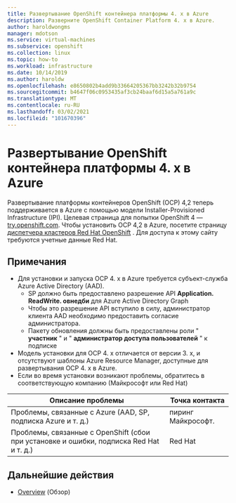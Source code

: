 ```yaml
---
title: Развертывание OpenShift контейнера платформы 4. x в Azure
description: Разверните OpenShift Container Platform 4. x в Azure.
author: haroldwongms
manager: mdotson
ms.service: virtual-machines
ms.subservice: openshift
ms.collection: linux
ms.topic: how-to
ms.workload: infrastructure
ms.date: 10/14/2019
ms.author: haroldw
ms.openlocfilehash: e8650802b4add9b33664205367bb3242b32b9754
ms.sourcegitcommit: b4647f06c0953435af3cb24baaf6d15a5a761a9c
ms.translationtype: MT
ms.contentlocale: ru-RU
ms.lasthandoff: 03/02/2021
ms.locfileid: "101670396"
---
```

# <a name="deploy-openshift-container-platform-4x-in-azure"></a>Развертывание OpenShift контейнера платформы 4. x в Azure

Развертывание платформы контейнеров OpenShift (OCP) 4,2 теперь поддерживается в Azure с помощью модели Installer-Provisioned Infrastructure (IPI).  Целевая страница для попытки OpenShift 4 — [try.openshift.com](https://try.openshift.com/). Чтобы установить OCP 4,2 в Azure, посетите страницу [диспетчера кластеров Red Hat OpenShift](https://cloud.redhat.com/openshift/install/azure/installer-provisioned) .  Для доступа к этому сайту требуются учетные данные Red Hat.


## <a name="notes"></a>Примечания 

 - Для установки и запуска OCP 4. x в Azure требуется субъект-служба Azure Active Directory (AAD).
     - SP должно быть предоставлено разрешение API **Application. ReadWrite. овнедби** для Azure Active Directory Graph
     - Чтобы это разрешение API вступило в силу, администратор клиента AAD необходимо предоставить согласие администратора.
     - Пакету обновления должны быть предоставлены роли " **участник** " и " **администратор доступа пользователей** " к подписке
 - Модель установки для OCP 4. x отличается от версии 3. x, и отсутствуют шаблоны Azure Resource Manager, доступные для развертывания OCP 4. x в Azure.
 - Если во время установки возникают проблемы, обратитесь в соответствующую компанию (Майкрософт или Red Hat)

| Описание проблемы | Точка контакта |
|-------------------|---------------|
| Проблемы, связанные с Azure (AAD, SP, подписка Azure и т. д.)                              | пиринг Майкрософт. |
| Проблемы, связанные с OpenShift (сбои при установке и ошибки, подписка Red Hat и т. д.) |  Red Hat  |




## <a name="next-steps"></a>Дальнейшие действия

- [Overview](https://docs.openshift.com) (Обзор)
